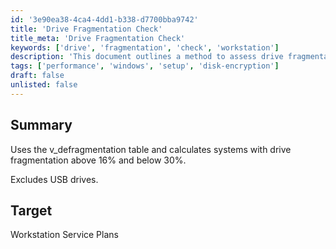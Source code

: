 ```yaml
---
id: '3e90ea38-4ca4-4dd1-b338-d7700bba9742'
title: 'Drive Fragmentation Check'
title_meta: 'Drive Fragmentation Check'
keywords: ['drive', 'fragmentation', 'check', 'workstation']
description: 'This document outlines a method to assess drive fragmentation levels in systems, specifically targeting those with fragmentation between 16% and 30%, while excluding USB drives. It is designed for Workstation Service Plans to ensure optimal performance.'
tags: ['performance', 'windows', 'setup', 'disk-encryption']
draft: false
unlisted: false
---
```

## Summary

Uses the v_defragmentation table and calculates systems with drive fragmentation above 16% and below 30%.

Excludes USB drives.

## Target

Workstation Service Plans







